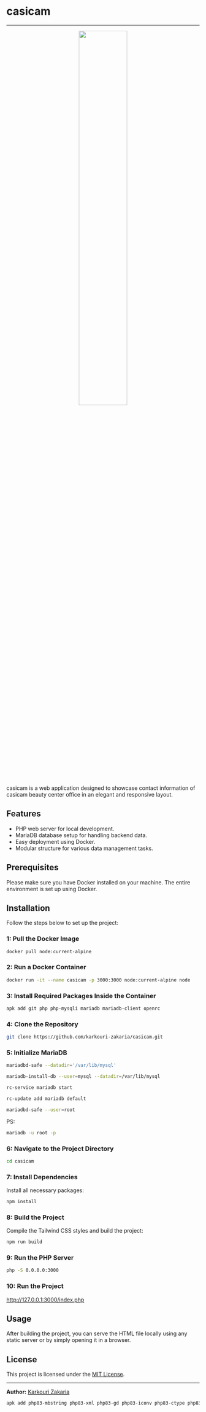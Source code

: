 # casicam
---
<p align="center">
  <img src="https://github.com/user-attachments/assets/84cb627d-7686-8143-2625cd7d90fe" width="50%" />
</p>
casicam is a web application designed to showcase contact information of casicam beauty center office in an elegant and responsive layout.

## Features
- PHP web server for local development.
- MariaDB database setup for handling backend data.
- Easy deployment using Docker.
- Modular structure for various data management tasks.

## Prerequisites

Please make sure you have Docker installed on your machine. The entire environment is set up using Docker.

## Installation

Follow the steps below to set up the project:

### 1: Pull the Docker Image
```bash
docker pull node:current-alpine
```

### 2: Run a Docker Container
```bash
docker run -it --name casicam -p 3000:3000 node:current-alpine node
```

### 3: Install Required Packages Inside the Container
```bash
apk add git php php-mysqli mariadb mariadb-client openrc
```

### 4: Clone the Repository
```bash
git clone https://github.com/karkouri-zakaria/casicam.git
```

### 5: Initialize MariaDB
```bash
mariadbd-safe --datadir='/var/lib/mysql'
```
```bash
mariadb-install-db --user=mysql --datadir=/var/lib/mysql
```
```bash
rc-service mariadb start
```
```bash
rc-update add mariadb default
```
```bash
mariadbd-safe --user=root 
```

PS:
```bash
mariadb -u root -p
```

### 6: Navigate to the Project Directory
```bash
cd casicam
```

### 7: Install Dependencies
Install all necessary packages:
```bash
npm install
```

### 8: Build the Project
Compile the Tailwind CSS styles and build the project:
```bash
npm run build
```

### 9: Run the PHP Server
```bash
php -S 0.0.0.0:3000
```

### 10: Run the Project
http://127.0.0.1:3000/index.php

## Usage

After building the project, you can serve the HTML file locally using any static server or by simply opening it in a browser.

## License
This project is licensed under the [MIT License](LICENSE).

---

**Author:** [Karkouri Zakaria](https://github.com/karkouri-zakaria)


```bash
apk add php83-mbstring php83-xml php83-gd php83-iconv php83-ctype php83-zip php83-session
```
